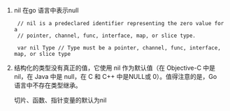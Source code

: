 1. nil 在go 语言中表示null

        // nil is a predeclared identifier representing the zero value for a
        // pointer, channel, func, interface, map, or slice type.
        
        var nil Type // Type must be a pointer, channel, func, interface, map, or slice type

2. 结构化的类型没有真正的值，它使用 nil 作为默认值（在 Objective-C 中是 nil，在 Java 中是 null，在 C 和 C++ 中是NULL或 0）。值得注意的是，Go 语言中不存在类型继承。

   切片、函数、指针变量的默认为nil